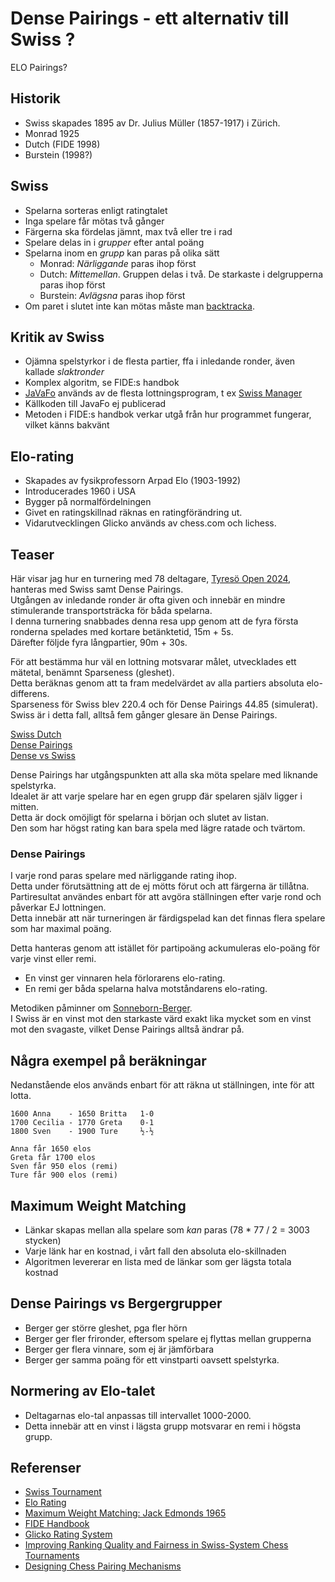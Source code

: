 # Dense Pairings - ett alternativ till Swiss ?

ELO Pairings?

## Historik

* Swiss skapades 1895 av Dr. Julius Müller (1857-1917) i Zürich.
* Monrad 1925
* Dutch (FIDE 1998)
* Burstein (1998?)

## Swiss

* Spelarna sorteras enligt ratingtalet
* Inga spelare får mötas två gånger
* Färgerna ska fördelas jämnt, max två eller tre i rad
* Spelare delas in i *grupper* efter antal poäng
* Spelarna inom en *grupp* kan paras på olika sätt
  * Monrad: *Närliggande* paras ihop först
  * Dutch: *Mittemellan*. Gruppen delas i två. De starkaste i delgrupperna paras ihop först
  * Burstein: *Avlägsna* paras ihop först
* Om paret i slutet inte kan mötas måste man [backtracka](https://en.wikipedia.org/wiki/Backtracking).

## Kritik av Swiss
* Ojämna spelstyrkor i de flesta partier, ffa i inledande ronder, även kallade *slaktronder*
* Komplex algoritm, se FIDE:s handbok
* [JaVaFo](http://www.rrweb.org/javafo/aum/JaVaFo2_AUM.htm) används av de flesta lottningsprogram, t ex [Swiss Manager](https://swiss-manager.at/)
* Källkoden till JavaFo ej publicerad
* Metoden i FIDE:s handbok verkar utgå från hur programmet fungerar, vilket känns bakvänt

## Elo-rating

* Skapades av fysikprofessorn Arpad Elo (1903-1992)
* Introducerades 1960 i USA
* Bygger på normalfördelningen
* Givet en ratingskillnad räknas en ratingförändring ut.
* Vidarutvecklingen Glicko används av chess.com och lichess.

## Teaser

Här visar jag hur en turnering med 78 deltagare, [Tyresö Open 2024](https://member.schack.se/ShowTournamentServlet?id=13664&listingtype=2), hanteras med Swiss samt Dense Pairings.  
Utgången av inledande ronder är ofta given och innebär en mindre stimulerande transportsträcka för båda spelarna.  
I denna turnering snabbades denna resa upp genom att de fyra första ronderna spelades med kortare betänktetid, 15m + 5s.  
Därefter följde fyra långpartier, 90m + 30s.  

För att bestämma hur väl en lottning motsvarar målet, utvecklades ett mätetal, benämnt Sparseness (gleshet).  
Detta beräknas genom att ta fram medelvärdet av alla partiers absoluta elo-differens.  
Sparseness för Swiss blev 220.4 och för Dense Pairings 44.85 (simulerat).  
Swiss är i detta fall, alltså fem gånger glesare än Dense Pairings.

[Swiss Dutch](swiss.txt)  
[Dense Pairings](dense.txt)  
[Dense vs Swiss](https://docs.google.com/spreadsheets/d/1DHRnlp8Q6RnnG-gF-fg0liyS2zZINEF5typxI497JyE/edit?usp=sharing)

Dense Pairings har utgångspunkten att alla ska möta spelare med liknande spelstyrka.  
Idealet är att varje spelare har en egen grupp đär spelaren själv ligger i mitten.  
Detta är dock omöjligt för spelarna i början och slutet av listan.  
Den som har högst rating kan bara spela med lägre ratade och tvärtom.  

### Dense Pairings

I varje rond paras spelare med närliggande rating ihop.  
Detta under förutsättning att de ej mötts förut och att färgerna är tillåtna.  
Partiresultat användes enbart för att avgöra ställningen efter varje rond och påverkar EJ lottningen.  
Detta innebär att när turneringen är färdigspelad kan det finnas flera spelare som har maximal poäng.    

Detta hanteras genom att istället för partipoäng ackumuleras elo-poäng för varje vinst eller remi.

* En vinst ger vinnaren hela förlorarens elo-rating.
* En remi ger båda spelarna halva motståndarens elo-rating.

Metodiken påminner om [Sonneborn-Berger](https://en.wikipedia.org/wiki/Sonneborn%E2%80%93Berger_score).  
I Swiss är en vinst mot den starkaste värd exakt lika mycket som en vinst mot den svagaste, vilket Dense Pairings alltså ändrar på.

## Några exempel på beräkningar

Nedanstående elos används enbart för att räkna ut ställningen, inte för att lotta.  

```
1600 Anna    - 1650 Britta   1-0
1700 Cecilia - 1770 Greta    0-1
1800 Sven    - 1900 Ture     ½-½

Anna får 1650 elos
Greta får 1700 elos
Sven får 950 elos (remi)
Ture får 900 elos (remi)
```

## Maximum Weight Matching
* Länkar skapas mellan alla spelare som *kan* paras (78 * 77 / 2 = 3003 stycken)
* Varje länk har en kostnad, i vårt fall den absoluta elo-skillnaden
* Algoritmen levererar en lista med de länkar som ger lägsta totala kostnad

## Dense Pairings vs Bergergrupper
* Berger ger större gleshet, pga fler hörn
* Berger ger fler frironder, eftersom spelare ej flyttas mellan grupperna
* Berger ger flera vinnare, som ej är jämförbara
* Berger ger samma poäng för ett vinstparti oavsett spelstyrka.

## Normering av Elo-talet
* Deltagarnas elo-tal anpassas till intervallet 1000-2000.
* Detta innebär att en vinst i lägsta grupp motsvarar en remi i högsta grupp.

## Referenser

* [Swiss Tournament](https://en.wikipedia.org/wiki/Swiss-system_tournament)
* [Elo Rating](https://en.wikipedia.org/wiki/Elo_rating_system)
* [Maximum Weight Matching: Jack Edmonds 1965](https://en.wikipedia.org/wiki/Blossom_algorithm)
* [FIDE Handbook](https://handbook.fide.com)
* [Glicko Rating System](https://en.wikipedia.org/wiki/Glicko_rating_system)
* [Improving Ranking Quality and Fairness in Swiss-System Chess Tournaments](https://arxiv.org/html/2112.10522v2)
* [Designing Chess Pairing Mechanisms](https://real.mtak.hu/80729/7/jXaio4T11ygd57-77-86.pdf)

